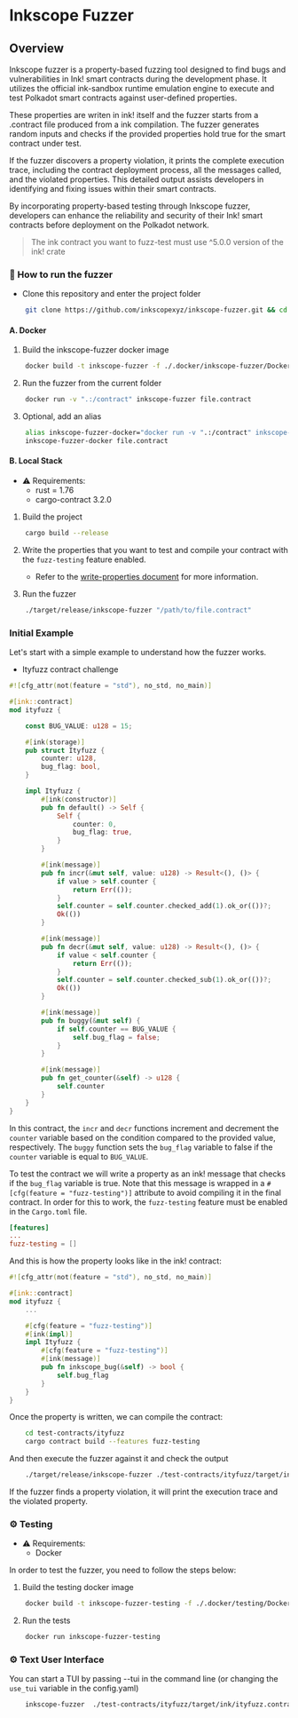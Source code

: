 # Inkscope Fuzzer

## Overview

Inkscope fuzzer is a property-based fuzzing tool designed to find bugs and vulnerabilities in Ink! smart contracts during the development phase. It utilizes the official ink-sandbox runtime emulation engine to execute and test Polkadot smart contracts against user-defined properties.

These properties are writen in ink! itself and the fuzzer starts from a .contract file produced from a ink compilation. The fuzzer generates random inputs and checks if the provided properties hold true for the smart contract under test.

If the fuzzer discovers a property violation, it prints the complete execution trace, including the contract deployment process, all the messages called, and the violated properties. This detailed output assists developers in identifying and fixing issues within their smart contracts.

By incorporating property-based testing through Inkscope fuzzer, developers can enhance the reliability and security of their Ink! smart contracts before deployment on the Polkadot network.

>  The ink contract you want to fuzz-test must use ^5.0.0 version of the ink! crate

### 🚀 How to run the fuzzer

- Clone this repository and enter the project folder
```bash
    git clone https://github.com/inkscopexyz/inkscope-fuzzer.git && cd inkscope-fuzzer
```

#### A. Docker

1. Build the inkscope-fuzzer docker image
```bash
    docker build -t inkscope-fuzzer -f ./.docker/inkscope-fuzzer/Dockerfile .
```

2. Run the fuzzer from the current folder
```bash
    docker run -v ".:/contract" inkscope-fuzzer file.contract
```

3. Optional, add an alias
```bash
    alias inkscope-fuzzer-docker="docker run -v ".:/contract" inkscope-fuzzer"
    inkscope-fuzzer-docker file.contract
```

#### B. Local Stack

- ⚠️ Requirements:
  - rust = 1.76
  - cargo-contract 3.2.0

1. Build the project
```bash
    cargo build --release
```

2. Write the properties that you want to test and compile your contract with the `fuzz-testing` feature enabled.
    - Refer to the [write-properties document](docs/write-properties.md) for more information.
    
3. Run the fuzzer
```bash
    ./target/release/inkscope-fuzzer "/path/to/file.contract"
```

### Initial Example

Let's start with a simple example to understand how the fuzzer works.

- Ityfuzz contract challenge

```rust
#![cfg_attr(not(feature = "std"), no_std, no_main)]

#[ink::contract]
mod ityfuzz {

    const BUG_VALUE: u128 = 15;

    #[ink(storage)]
    pub struct Ityfuzz {
        counter: u128,
        bug_flag: bool,
    }

    impl Ityfuzz {
        #[ink(constructor)]
        pub fn default() -> Self {
            Self {
                counter: 0,
                bug_flag: true,
            }
        }

        #[ink(message)]
        pub fn incr(&mut self, value: u128) -> Result<(), ()> {
            if value > self.counter {
                return Err(());
            }
            self.counter = self.counter.checked_add(1).ok_or(())?;
            Ok(())
        }

        #[ink(message)]
        pub fn decr(&mut self, value: u128) -> Result<(), ()> {
            if value < self.counter {
                return Err(());
            }
            self.counter = self.counter.checked_sub(1).ok_or(())?;
            Ok(())
        }

        #[ink(message)]
        pub fn buggy(&mut self) {
            if self.counter == BUG_VALUE {
                self.bug_flag = false;
            }
        }

        #[ink(message)]
        pub fn get_counter(&self) -> u128 {
            self.counter
        }
    }
}
```

In this contract, the `incr` and `decr` functions increment and decrement the `counter` variable based on the condition compared to the provided value, respectively. The `buggy` function sets the `bug_flag` variable to false if the `counter` variable is equal to `BUG_VALUE`.

To test the contract we will write a property as an ink! message that checks if the `bug_flag` variable is true. Note that this message is wrapped in a `#[cfg(feature = "fuzz-testing")]` attribute to avoid compiling it in the final contract. In order for this to work, the `fuzz-testing` feature must be enabled in the `Cargo.toml` file.

```toml
[features]
...
fuzz-testing = []
```
And this is how the property looks like in the ink! contract: 
```rust
#![cfg_attr(not(feature = "std"), no_std, no_main)]

#[ink::contract]
mod ityfuzz {
    ...

    #[cfg(feature = "fuzz-testing")]
    #[ink(impl)]
    impl Ityfuzz {
        #[cfg(feature = "fuzz-testing")]
        #[ink(message)]
        pub fn inkscope_bug(&self) -> bool {
            self.bug_flag
        }
    }
}
```

Once the property is written, we can compile the contract:

```bash
    cd test-contracts/ityfuzz
    cargo contract build --features fuzz-testing
```

And then execute the fuzzer against it and check the output
```bash
    ./target/release/inkscope-fuzzer ./test-contracts/ityfuzz/target/ink/ityfuzz.contract 
```

If the fuzzer finds a property violation, it will print the execution trace and the violated property.

### ⚙️ Testing

- ⚠️ Requirements:
  - Docker

In order to test the fuzzer, you need to follow the steps below:

1. Build the testing docker image
```bash
    docker build -t inkscope-fuzzer-testing -f ./.docker/testing/Dockerfile .
```
2. Run the tests
```bash
    docker run inkscope-fuzzer-testing
```



### ⚙️ Text User Interface
You can start a TUI by passing --tui in the command line (or changing the `use_tui` variable in the config.yaml) 
```bash
    inkscope-fuzzer  ./test-contracts/ityfuzz/target/ink/ityfuzz.contract --tui
```